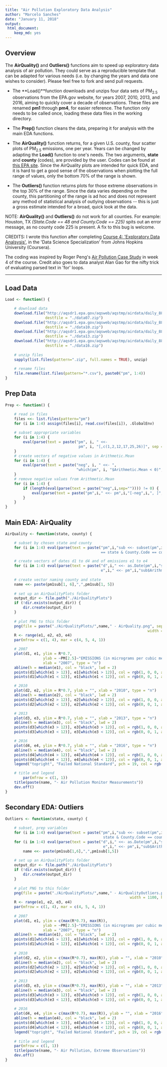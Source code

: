 ```yaml
---
title: "Air Pollution Exploratory Data Analysis"
author: "Marcelo Sanches"
date: "January 11, 2018"
output: 
 html_document: 
    keep_md: yes
---
```


## Overview

The **AirQuality()** and **Outliers()** functions aim to speed up exploratory data analysis of air pollution. They could serve as a reproducible template that can be adapted for various needs (i.e. by changing the years and data one wishes to consider). Please feel free to fork and send pull requests.

- The **Load()**function downloads and unzips four data sets of PM<sub>2.5</sub> observations from the EPA.gov website, for years 2007, 2010, 2013, and 2016, aiming to quickly cover a decade of observations. These files are renamed **pm1** through **pm4**, for easier reference. The function only needs to be called once, loading these data files in the working directory.

- The **Prep()** function cleans the data, preparing it for analysis with the main EDA functions.

- The **AirQuality()** function returns, for a given U.S. county, four scatter plots of PM<sub>2.5</sub> emissions, one per year. Years can be changed by adapting the **Load()** function to one's needs. The two arguments, **state** and **county** (codes), are provided by the user. Codes can be found at [this EPA site](https://aqs.epa.gov/aqsweb/documents/codetables/states_and_counties.html). Since the AirQuality plots are intended for quick EDA, and it is hard to get a good sense of the observations when plotting the full range of values, only the bottom 70% of the range is shown. 

- The **Outliers()** function returns plots for those extreme observations in the top 30% of the range. Since the data varies depending on the county, this partitioning of the range is ad hoc and does not represent any method of statistical analysis of outlying observations -- this is just a gross estimate intended for a broad, quick look at the data.


NOTE: **AirQuality()** and **Outliers()** do not work for all counties. For example: Houston, TX *(State.Code == 48 and County.Code == 225)* spits out an error message, as no county code 225 is present. A fix to this bug is welcome.

CREDITS: I wrote this function after completing [Course 4: 'Exploratory Data Analsysis'](https://www.coursera.org/learn/exploratory-data-analysis), in the 'Data Science Specialization' from Johns Hopkins University (Coursera).

The coding was inspired by Roger Peng's [Air Pollution Case Study](https://github.com/DataScienceSpecialization/courses/tree/master/04_ExploratoryAnalysis/CaseStudy) in week 4 of the course. Credit also goes to data analyst Alan Gao for the nifty trick of evaluating parsed text in 'for' loops.

---

## Load Data


```r
Load <- function() {

	# download data
	download.file("http://aqsdr1.epa.gov/aqsweb/aqstmp/airdata/daily_88101_2007.zip", 
	              destfile = "./data07.zip")
	download.file("http://aqsdr1.epa.gov/aqsweb/aqstmp/airdata/daily_88101_2010.zip", 
	              destfile = "./data10.zip")
	download.file("http://aqsdr1.epa.gov/aqsweb/aqstmp/airdata/daily_88101_2013.zip", 
	              destfile = "./data13.zip")
	download.file("http://aqsdr1.epa.gov/aqsweb/aqstmp/airdata/daily_88101_2016.zip", 
	              destfile = "./data16.zip")
	
	# unzip files
	sapply(list.files(pattern=".zip", full.names = TRUE), unzip)
	
	# rename files 
	file.rename(list.files(pattern="*.csv"), paste0("pm", 1:4))
}
```

## Prep Data 


```r
Prep <- function() {	

	# read in files 
	files <<- list.files(pattern="pm")  
	for (i in 1:4) assign(files[i], read.csv(files[i]), .GlobalEnv) 
	
	# subset appropriate variables  
	for (i in 1:4) {
		eval(parse(text = paste("pm", i, " <<- 
		                         pm", i, "[,c(1,2,12,17,25,26)]", sep = ""))) 
	}
	# create vectors of negative values in Arithmetic.Mean 
	for (i in 1:4) {
		eval(parse(text = paste("neg", i, " <<- ", 
		                        "which(pm", i, "$Arithmetic.Mean < 0)", sep = "")))
	}
	# remove negative values from Arithmetic.Mean
	for (i in 1:4) {																						
		if (length(eval(parse(text = paste("neg",i,sep="")))) != 0) {  	
			eval(parse(text = paste("pm",i," <<- pm",i,"[-neg",i,", ]", sep="")))
		}
	}
}
```

## Main EDA: AirQuality


```r
AirQuality <- function(state, county) {

	# subset by chosen state and county 
	for (i in 1:4) eval(parse(text = paste("pm",i,"sub <<- subset(pm",i,", State.Code 
	                                       == state & County.Code == county)", sep="")))

	# create vectors of dates d1 to d4 and of emissions e1 to e4
	for (i in 1:4) eval(parse(text = paste("d",i," <<- as.Date(pm",i,"sub$Date.Local); 
	                                       e",i," <<- pm",i,"sub$Arithmetic.Mean", sep="")))	
	
	# create vector naming county and state 
	name <<- paste(pm1sub[1, 6],",",pm1sub[1, 5])
	
	# set up an AirQualityPlots folder
	output_dir <- file.path("./AirQualityPlots")
	if (!dir.exists(output_dir)) {
		dir.create(output_dir)
	} 
	
	# plot PNG to this folder
	png(file = paste("./AirQualityPlots/",name," - AirQuality.png", sep=""), 
	                                                            width = 1100, height = 480)
	R <- range(e1, e2, e3, e4) 
	par(mfrow = c(1, 4), mar = c(4, 5, 4, 1))

	# 2007
	plot(d1, e1, ylim = R*0.7, 
	             ylab = ~PM[2.5]~"EMISSIONS (in micrograms per cubic meter)", 
	             xlab = "2007", type = "n")
	abline(h = median(e1), col = "black", lwd = 2)
	points(d1[which(e1 > 12)], e1[which(e1 > 12)], col = rgb(1, 0, 0, alpha = 0.3), pch = 19)
	points(d1[which(e1 < 12)], e1[which(e1 < 12)], col = rgb(0, 0, 1, alpha = 0.3), pch = 19)

	# 2010
	plot(d2, e2, ylim = R*0.7, ylab = "", xlab = "2010", type = "n")
	abline(h = median(e2), col = "black", lwd = 2)
	points(d2[which(e2 > 12)], e2[which(e2 > 12)], col = rgb(1, 0, 0, alpha = 0.3), pch = 19)
	points(d2[which(e2 < 12)], e2[which(e2 < 12)], col = rgb(0, 0, 1, alpha = 0.3), pch = 19)

	# 2013
	plot(d3, e3, ylim = R*0.7, ylab = "", xlab = "2013", type = "n")
	abline(h = median(e3), col = "black", lwd = 2)
	points(d3[which(e3 > 12)], e3[which(e3 > 12)], col = rgb(1, 0, 0, alpha = 0.3), pch = 19)
	points(d3[which(e3 < 12)], e3[which(e3 < 12)], col = rgb(0, 0, 1, alpha = 0.3), pch = 19)

	# 2016
	plot(d4, e4, ylim = R*0.7, ylab = "", xlab = "2016", type = "n")
	abline(h = median(e4), col = "black", lwd = 2)
	points(d4[which(e4 > 12)], e4[which(e4 > 12)], col = rgb(1, 0, 0, alpha = 0.3), pch = 19)
	points(d4[which(e4 < 12)], e4[which(e4 < 12)], col = rgb(0, 0, 1, alpha = 0.3), pch = 19)
	legend("topright", "Failed National Standard", pch = 19, col = rgb(1, 0, 0, alpha = 0.4))

	# title and legend 
    	par(mfrow = c(1, 1))
	title(paste(name, "- Air Pollution Monitor Measurements"))
	dev.off()
}
```

## Secondary EDA: Outliers


```r
Outliers <- function(state, county) {
	
	# subset, prep variables
	for (i in 1:4) eval(parse(text = paste("pm",i,"sub <<- subset(pm",i,", State.Code == 
	                                        state & County.Code == county)", sep="")))
	for (i in 1:4) eval(parse(text = paste("d",i," <<- as.Date(pm",i,"sub$Date.Local); 
                                            e",i," <<- pm",i,"sub$Arithmetic.Mean", sep="")))	
		name <<- paste(pm1sub[1,6],",",pm1sub[1,5])
	
	# set up an AirQualityPlots folder
	output_dir <- file.path("./AirQualityPlots")
	if (!dir.exists(output_dir)) {
		dir.create(output_dir)
	} 
	
	# plot PNG to this folder
	png(file = paste("./AirQualityPlots/",name," - AirQualityOutliers.png", sep=""), 
	                                                    width = 1100, height = 480)
	R <- range(e1, e2, e3, e4) 
	par(mfrow = c(1, 4), mar = c(4, 5, 4, 1))
	
	# 2007
	plot(d1, e1, ylim = c(max(R*0.7), max(R)), 
	             ylab = ~PM[2.5]~"EMISSIONS (in micrograms per cubic meter)", 
	             xlab = "2007", type = "n")
	abline(h = median(e1), col = "black", lwd = 2)
	points(d1[which(e1 > 12)], e1[which(e1 > 12)], col = rgb(1, 0, 0, alpha = 0.3), pch = 19)
	points(d1[which(e1 < 12)], e1[which(e1 < 12)], col = rgb(0, 0, 1, alpha = 0.3), pch = 19)
	
	# 2010
	plot(d2, e2, ylim = c(max(R*0.7), max(R)), ylab = "", xlab = "2010", type = "n")
	abline(h = median(e2), col = "black", lwd = 2)
	points(d2[which(e2 > 12)], e2[which(e2 > 12)], col = rgb(1, 0, 0, alpha = 0.3), pch = 19)
	points(d2[which(e2 < 12)], e2[which(e2 < 12)], col = rgb(0, 0, 1, alpha = 0.3), pch = 19)
	
	# 2013
	plot(d3, e3, ylim = c(max(R*0.7), max(R)), ylab = "", xlab = "2013", type = "n")
	abline(h = median(e3), col = "black", lwd = 2)
	points(d3[which(e3 > 12)], e3[which(e3 > 12)], col = rgb(1, 0, 0, alpha = 0.3), pch = 19)
	points(d3[which(e3 < 12)], e3[which(e3 < 12)], col = rgb(0, 0, 1, alpha = 0.3), pch = 19)
	
	# 2016
	plot(d4, e4, ylim = c(max(R*0.7), max(R)), ylab = "", xlab = "2016", type = "n")
	abline(h = median(e4), col = "black", lwd = 2)
	points(d4[which(e4 > 12)], e4[which(e4 > 12)], col = rgb(1, 0, 0, alpha = 0.3), pch = 19)
	points(d4[which(e4 < 12)], e4[which(e4 < 12)], col = rgb(0, 0, 1, alpha = 0.3), pch = 19)
	legend("topright", "Failed National Standard", pch = 19, col = rgb(1, 0, 0, alpha = 0.4))
    	
	# title and legend
	par(mfrow = c(1, 1))
	title(paste(name, "- Air Pollution, Extreme Observations"))
	dev.off()
}
```

